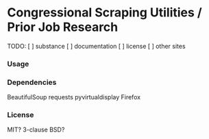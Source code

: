# Congressional Scraping Utilities / Prior Job Research

TODO:
[ ] substance
[ ] documentation
[ ] license
[ ] other sites

### Usage

### Dependencies

BeautifulSoup
requests
pyvirtualdisplay
Firefox

### License

MIT? 3-clause BSD?
